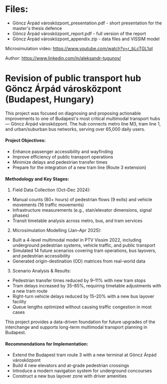 # Files:
- Göncz Árpád városközpont_presentation.pdf - short presentation for the master's thesis defence
- Göncz Árpád városközpont_report.pdf - full version of the report
- Göncz Árpád városközpont_appendix.zip - data files and VISSIM model

Microsimulation video: https://www.youtube.com/watch?v=r_bLcTGL1qI

Author: https://www.linkedin.com/in/aleksandr-tugunov/

# Revision of public transport hub Göncz Árpád városközpont (Budapest, Hungary)

This project was focused on diagnosing and proposing actionable improvements to one of Budapest's most critical multimodal transport hubs — Göncz Árpád városközpont. The hub connects metro line M3, tram line 1, and urban/suburban bus networks, serving over 65,000 daily users.

#### Project Objectives:
- Enhance passenger accessibility and wayfinding
- Improve efficiency of public transport operations
- Minimize delays and pedestrian transfer times
- Prepare for the integration of a new tram line (Route 3 extension)

#### Methodology and Key Stages:
1. Field Data Collection (Oct–Dec 2024):
- Manual counts (80+ hours) of pedestrian flows (9 exits) and vehicle movements (16 traffic movements)
- Infrastructure measurements (e.g., stair/elevator dimensions, signal phases)
- Transit timetable analysis across metro, bus, and tram services
2. Microsimulation Modelling (Jan–Apr 2025):
- Built a 4-level multimodal model in PTV Vissim 2022, including underground pedestrian systems, vehicle traffic, and public transport
- Simulated 14 future scenarios covering tram operations, bus layovers, and pedestrian accessibility
- Generated origin-destination (OD) matrices from real-world data
3. Scenario Analysis & Results:
- Pedestrian transfer times reduced by 9–11% with new tram stops
- Tram delays increased by 35–85%, requiring timetable adjustments with a new tram route
- Right-turn vehicle delays reduced by 15–20% with a new bus layover facility
- Queue lengths optimized without causing traffic congestion in most cases

This project provides a data-driven foundation for future upgrades of the interchange and supports long-term multimodal transport planning in Budapest.

#### Recommendations for Implementation:
- Extend the Budapest tram route 3 with a new terminal at Göncz Árpád városközpont
- Build 4 new elevators and at-grade pedestrian crossings
- Introduce a modern navigation system for underground concourses
- Construct a new bus layover zone with driver amenities
